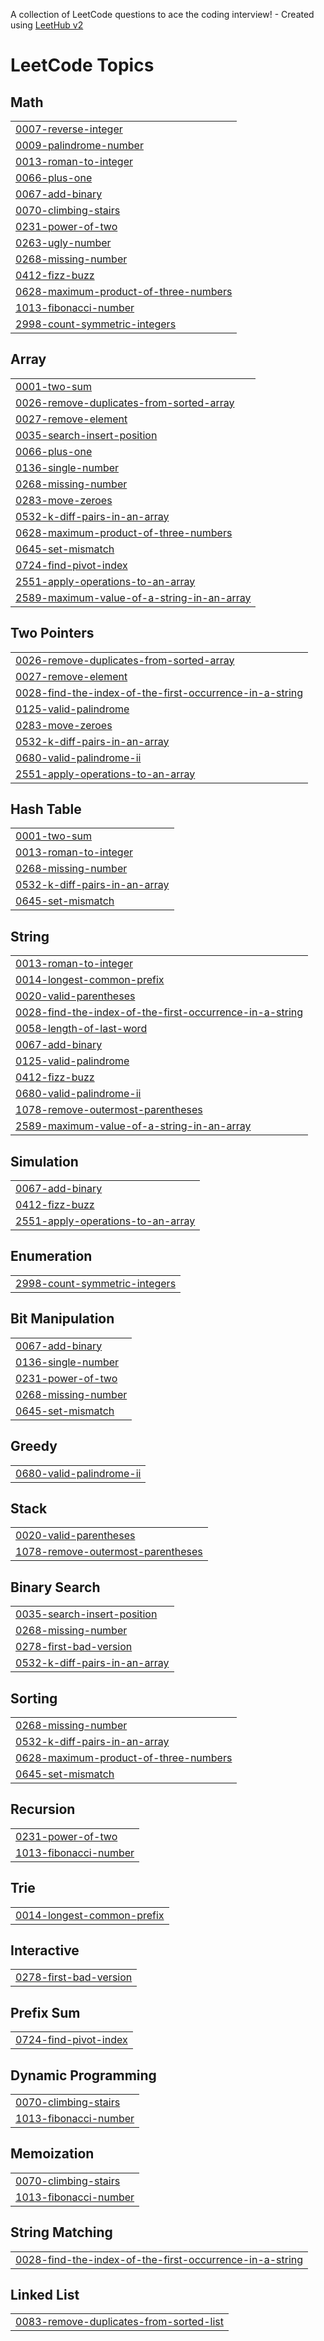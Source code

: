 A collection of LeetCode questions to ace the coding interview! - Created using [LeetHub v2](https://github.com/arunbhardwaj/LeetHub-2.0)
<!---LeetCode Topics Start-->
# LeetCode Topics
## Math
|  |
| ------- |
| [0007-reverse-integer](https://github.com/korukondadurgaprasad/Leetcode_Solved-problems/tree/master/0007-reverse-integer) |
| [0009-palindrome-number](https://github.com/korukondadurgaprasad/Leetcode_Solved-problems/tree/master/0009-palindrome-number) |
| [0013-roman-to-integer](https://github.com/korukondadurgaprasad/Leetcode_Solved-problems/tree/master/0013-roman-to-integer) |
| [0066-plus-one](https://github.com/korukondadurgaprasad/Leetcode_Solved-problems/tree/master/0066-plus-one) |
| [0067-add-binary](https://github.com/korukondadurgaprasad/Leetcode_Solved-problems/tree/master/0067-add-binary) |
| [0070-climbing-stairs](https://github.com/korukondadurgaprasad/Leetcode_Solved-problems/tree/master/0070-climbing-stairs) |
| [0231-power-of-two](https://github.com/korukondadurgaprasad/Leetcode_Solved-problems/tree/master/0231-power-of-two) |
| [0263-ugly-number](https://github.com/korukondadurgaprasad/Leetcode_Solved-problems/tree/master/0263-ugly-number) |
| [0268-missing-number](https://github.com/korukondadurgaprasad/Leetcode_Solved-problems/tree/master/0268-missing-number) |
| [0412-fizz-buzz](https://github.com/korukondadurgaprasad/Leetcode_Solved-problems/tree/master/0412-fizz-buzz) |
| [0628-maximum-product-of-three-numbers](https://github.com/korukondadurgaprasad/Leetcode_Solved-problems/tree/master/0628-maximum-product-of-three-numbers) |
| [1013-fibonacci-number](https://github.com/korukondadurgaprasad/Leetcode_Solved-problems/tree/master/1013-fibonacci-number) |
| [2998-count-symmetric-integers](https://github.com/korukondadurgaprasad/Leetcode_Solved-problems/tree/master/2998-count-symmetric-integers) |
## Array
|  |
| ------- |
| [0001-two-sum](https://github.com/korukondadurgaprasad/Leetcode_Solved-problems/tree/master/0001-two-sum) |
| [0026-remove-duplicates-from-sorted-array](https://github.com/korukondadurgaprasad/Leetcode_Solved-problems/tree/master/0026-remove-duplicates-from-sorted-array) |
| [0027-remove-element](https://github.com/korukondadurgaprasad/Leetcode_Solved-problems/tree/master/0027-remove-element) |
| [0035-search-insert-position](https://github.com/korukondadurgaprasad/Leetcode_Solved-problems/tree/master/0035-search-insert-position) |
| [0066-plus-one](https://github.com/korukondadurgaprasad/Leetcode_Solved-problems/tree/master/0066-plus-one) |
| [0136-single-number](https://github.com/korukondadurgaprasad/Leetcode_Solved-problems/tree/master/0136-single-number) |
| [0268-missing-number](https://github.com/korukondadurgaprasad/Leetcode_Solved-problems/tree/master/0268-missing-number) |
| [0283-move-zeroes](https://github.com/korukondadurgaprasad/Leetcode_Solved-problems/tree/master/0283-move-zeroes) |
| [0532-k-diff-pairs-in-an-array](https://github.com/korukondadurgaprasad/Leetcode_Solved-problems/tree/master/0532-k-diff-pairs-in-an-array) |
| [0628-maximum-product-of-three-numbers](https://github.com/korukondadurgaprasad/Leetcode_Solved-problems/tree/master/0628-maximum-product-of-three-numbers) |
| [0645-set-mismatch](https://github.com/korukondadurgaprasad/Leetcode_Solved-problems/tree/master/0645-set-mismatch) |
| [0724-find-pivot-index](https://github.com/korukondadurgaprasad/Leetcode_Solved-problems/tree/master/0724-find-pivot-index) |
| [2551-apply-operations-to-an-array](https://github.com/korukondadurgaprasad/Leetcode_Solved-problems/tree/master/2551-apply-operations-to-an-array) |
| [2589-maximum-value-of-a-string-in-an-array](https://github.com/korukondadurgaprasad/Leetcode_Solved-problems/tree/master/2589-maximum-value-of-a-string-in-an-array) |
## Two Pointers
|  |
| ------- |
| [0026-remove-duplicates-from-sorted-array](https://github.com/korukondadurgaprasad/Leetcode_Solved-problems/tree/master/0026-remove-duplicates-from-sorted-array) |
| [0027-remove-element](https://github.com/korukondadurgaprasad/Leetcode_Solved-problems/tree/master/0027-remove-element) |
| [0028-find-the-index-of-the-first-occurrence-in-a-string](https://github.com/korukondadurgaprasad/Leetcode_Solved-problems/tree/master/0028-find-the-index-of-the-first-occurrence-in-a-string) |
| [0125-valid-palindrome](https://github.com/korukondadurgaprasad/Leetcode_Solved-problems/tree/master/0125-valid-palindrome) |
| [0283-move-zeroes](https://github.com/korukondadurgaprasad/Leetcode_Solved-problems/tree/master/0283-move-zeroes) |
| [0532-k-diff-pairs-in-an-array](https://github.com/korukondadurgaprasad/Leetcode_Solved-problems/tree/master/0532-k-diff-pairs-in-an-array) |
| [0680-valid-palindrome-ii](https://github.com/korukondadurgaprasad/Leetcode_Solved-problems/tree/master/0680-valid-palindrome-ii) |
| [2551-apply-operations-to-an-array](https://github.com/korukondadurgaprasad/Leetcode_Solved-problems/tree/master/2551-apply-operations-to-an-array) |
## Hash Table
|  |
| ------- |
| [0001-two-sum](https://github.com/korukondadurgaprasad/Leetcode_Solved-problems/tree/master/0001-two-sum) |
| [0013-roman-to-integer](https://github.com/korukondadurgaprasad/Leetcode_Solved-problems/tree/master/0013-roman-to-integer) |
| [0268-missing-number](https://github.com/korukondadurgaprasad/Leetcode_Solved-problems/tree/master/0268-missing-number) |
| [0532-k-diff-pairs-in-an-array](https://github.com/korukondadurgaprasad/Leetcode_Solved-problems/tree/master/0532-k-diff-pairs-in-an-array) |
| [0645-set-mismatch](https://github.com/korukondadurgaprasad/Leetcode_Solved-problems/tree/master/0645-set-mismatch) |
## String
|  |
| ------- |
| [0013-roman-to-integer](https://github.com/korukondadurgaprasad/Leetcode_Solved-problems/tree/master/0013-roman-to-integer) |
| [0014-longest-common-prefix](https://github.com/korukondadurgaprasad/Leetcode_Solved-problems/tree/master/0014-longest-common-prefix) |
| [0020-valid-parentheses](https://github.com/korukondadurgaprasad/Leetcode_Solved-problems/tree/master/0020-valid-parentheses) |
| [0028-find-the-index-of-the-first-occurrence-in-a-string](https://github.com/korukondadurgaprasad/Leetcode_Solved-problems/tree/master/0028-find-the-index-of-the-first-occurrence-in-a-string) |
| [0058-length-of-last-word](https://github.com/korukondadurgaprasad/Leetcode_Solved-problems/tree/master/0058-length-of-last-word) |
| [0067-add-binary](https://github.com/korukondadurgaprasad/Leetcode_Solved-problems/tree/master/0067-add-binary) |
| [0125-valid-palindrome](https://github.com/korukondadurgaprasad/Leetcode_Solved-problems/tree/master/0125-valid-palindrome) |
| [0412-fizz-buzz](https://github.com/korukondadurgaprasad/Leetcode_Solved-problems/tree/master/0412-fizz-buzz) |
| [0680-valid-palindrome-ii](https://github.com/korukondadurgaprasad/Leetcode_Solved-problems/tree/master/0680-valid-palindrome-ii) |
| [1078-remove-outermost-parentheses](https://github.com/korukondadurgaprasad/Leetcode_Solved-problems/tree/master/1078-remove-outermost-parentheses) |
| [2589-maximum-value-of-a-string-in-an-array](https://github.com/korukondadurgaprasad/Leetcode_Solved-problems/tree/master/2589-maximum-value-of-a-string-in-an-array) |
## Simulation
|  |
| ------- |
| [0067-add-binary](https://github.com/korukondadurgaprasad/Leetcode_Solved-problems/tree/master/0067-add-binary) |
| [0412-fizz-buzz](https://github.com/korukondadurgaprasad/Leetcode_Solved-problems/tree/master/0412-fizz-buzz) |
| [2551-apply-operations-to-an-array](https://github.com/korukondadurgaprasad/Leetcode_Solved-problems/tree/master/2551-apply-operations-to-an-array) |
## Enumeration
|  |
| ------- |
| [2998-count-symmetric-integers](https://github.com/korukondadurgaprasad/Leetcode_Solved-problems/tree/master/2998-count-symmetric-integers) |
## Bit Manipulation
|  |
| ------- |
| [0067-add-binary](https://github.com/korukondadurgaprasad/Leetcode_Solved-problems/tree/master/0067-add-binary) |
| [0136-single-number](https://github.com/korukondadurgaprasad/Leetcode_Solved-problems/tree/master/0136-single-number) |
| [0231-power-of-two](https://github.com/korukondadurgaprasad/Leetcode_Solved-problems/tree/master/0231-power-of-two) |
| [0268-missing-number](https://github.com/korukondadurgaprasad/Leetcode_Solved-problems/tree/master/0268-missing-number) |
| [0645-set-mismatch](https://github.com/korukondadurgaprasad/Leetcode_Solved-problems/tree/master/0645-set-mismatch) |
## Greedy
|  |
| ------- |
| [0680-valid-palindrome-ii](https://github.com/korukondadurgaprasad/Leetcode_Solved-problems/tree/master/0680-valid-palindrome-ii) |
## Stack
|  |
| ------- |
| [0020-valid-parentheses](https://github.com/korukondadurgaprasad/Leetcode_Solved-problems/tree/master/0020-valid-parentheses) |
| [1078-remove-outermost-parentheses](https://github.com/korukondadurgaprasad/Leetcode_Solved-problems/tree/master/1078-remove-outermost-parentheses) |
## Binary Search
|  |
| ------- |
| [0035-search-insert-position](https://github.com/korukondadurgaprasad/Leetcode_Solved-problems/tree/master/0035-search-insert-position) |
| [0268-missing-number](https://github.com/korukondadurgaprasad/Leetcode_Solved-problems/tree/master/0268-missing-number) |
| [0278-first-bad-version](https://github.com/korukondadurgaprasad/Leetcode_Solved-problems/tree/master/0278-first-bad-version) |
| [0532-k-diff-pairs-in-an-array](https://github.com/korukondadurgaprasad/Leetcode_Solved-problems/tree/master/0532-k-diff-pairs-in-an-array) |
## Sorting
|  |
| ------- |
| [0268-missing-number](https://github.com/korukondadurgaprasad/Leetcode_Solved-problems/tree/master/0268-missing-number) |
| [0532-k-diff-pairs-in-an-array](https://github.com/korukondadurgaprasad/Leetcode_Solved-problems/tree/master/0532-k-diff-pairs-in-an-array) |
| [0628-maximum-product-of-three-numbers](https://github.com/korukondadurgaprasad/Leetcode_Solved-problems/tree/master/0628-maximum-product-of-three-numbers) |
| [0645-set-mismatch](https://github.com/korukondadurgaprasad/Leetcode_Solved-problems/tree/master/0645-set-mismatch) |
## Recursion
|  |
| ------- |
| [0231-power-of-two](https://github.com/korukondadurgaprasad/Leetcode_Solved-problems/tree/master/0231-power-of-two) |
| [1013-fibonacci-number](https://github.com/korukondadurgaprasad/Leetcode_Solved-problems/tree/master/1013-fibonacci-number) |
## Trie
|  |
| ------- |
| [0014-longest-common-prefix](https://github.com/korukondadurgaprasad/Leetcode_Solved-problems/tree/master/0014-longest-common-prefix) |
## Interactive
|  |
| ------- |
| [0278-first-bad-version](https://github.com/korukondadurgaprasad/Leetcode_Solved-problems/tree/master/0278-first-bad-version) |
## Prefix Sum
|  |
| ------- |
| [0724-find-pivot-index](https://github.com/korukondadurgaprasad/Leetcode_Solved-problems/tree/master/0724-find-pivot-index) |
## Dynamic Programming
|  |
| ------- |
| [0070-climbing-stairs](https://github.com/korukondadurgaprasad/Leetcode_Solved-problems/tree/master/0070-climbing-stairs) |
| [1013-fibonacci-number](https://github.com/korukondadurgaprasad/Leetcode_Solved-problems/tree/master/1013-fibonacci-number) |
## Memoization
|  |
| ------- |
| [0070-climbing-stairs](https://github.com/korukondadurgaprasad/Leetcode_Solved-problems/tree/master/0070-climbing-stairs) |
| [1013-fibonacci-number](https://github.com/korukondadurgaprasad/Leetcode_Solved-problems/tree/master/1013-fibonacci-number) |
## String Matching
|  |
| ------- |
| [0028-find-the-index-of-the-first-occurrence-in-a-string](https://github.com/korukondadurgaprasad/Leetcode_Solved-problems/tree/master/0028-find-the-index-of-the-first-occurrence-in-a-string) |
## Linked List
|  |
| ------- |
| [0083-remove-duplicates-from-sorted-list](https://github.com/korukondadurgaprasad/Leetcode_Solved-problems/tree/master/0083-remove-duplicates-from-sorted-list) |
<!---LeetCode Topics End-->